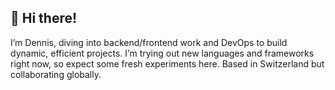 ## 👋 Hi there!

I’m Dennis, diving into backend/frontend work and DevOps to build dynamic, efficient projects. I’m trying out new languages and frameworks right now, so expect some fresh experiments here. Based in Switzerland but collaborating globally.

<!--
**dGilli/dGilli** is a ✨ _special_ ✨ repository because its `README.md` (this file) appears on your GitHub profile.

Here are some ideas to get you started:

- 🔭 I’m currently working on ...
- 🌱 I’m currently learning ...
- 👯 I’m looking to collaborate on ...
- 🤔 I’m looking for help with ...
- 💬 Ask me about ...
- 📫 How to reach me: ...
- 😄 Pronouns: ...
- ⚡ Fun fact: ...
-->
